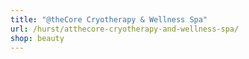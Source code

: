 ```yaml
---
title: "@theCore Cryotherapy & Wellness Spa"
url: /hurst/atthecore-cryotherapy-and-wellness-spa/
shop: beauty
---
```

